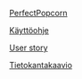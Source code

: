 [PerfectPopcorn](http://perfectpopcorn.herokuapp.com)


[Käyttöohje](https://github.com/jaemh/PerfectPopcorn/blob/master/documentation/K%C3%A4ytt%C3%B6ohje.md)

[User story](https://github.com/jaemh/PerfectPopcorn/blob/master/documentation/User.md)

[Tietokantakaavio](https://github.com/jaemh/PerfectPopcorn/blob/master/documentation/EntityTable.png)
